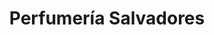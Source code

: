 ---
title: "Perfumería Salvadores"
url: /comodoro-rivadavia/perfumeria-salvadores/
shop: perfumería
---